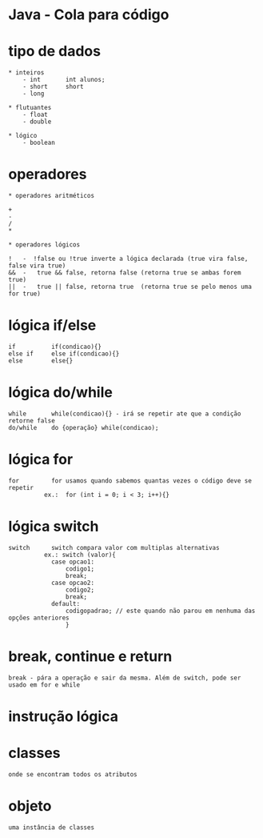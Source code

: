 # Java - Cola para código

# tipo de dados
    * inteiros
        - int       int alunos;
        - short     short 
        - long
    
    * flutuantes
        - float
        - double

    * lógico
        - boolean

# operadores
    * operadores aritméticos

    +
    -
    /
    *

    * operadores lógicos

    !   -  !false ou !true inverte a lógica declarada (true vira false, false vira true)
    &&  -   true && false, retorna false (retorna true se ambas forem true)
    ||  -   true || false, retorna true  (retorna true se pelo menos uma for true)

# lógica if/else
    if          if(condicao){}
    else if     else if(condicao){}
    else        else{}

# lógica do/while

    while       while(condicao){} - irá se repetir ate que a condição retorne false
    do/while    do {operação} while(condicao);

# lógica for

    for         for usamos quando sabemos quantas vezes o código deve se repetir
              ex.:  for (int i = 0; i < 3; i++){}

# lógica switch

    switch      switch compara valor com multiplas alternativas
              ex.: switch (valor){ 
                case opcao1: 
                    codigo1; 
                    break;
                case opcao2:
                    codigo2;
                    break;
                default:
                    codigopadrao; // este quando não parou em nenhuma das opções anteriores   
                    }

# break, continue e return
    break - pára a operação e sair da mesma. Além de switch, pode ser usado em for e while
    

# instrução lógica



# classes
    onde se encontram todos os atributos 

#  objeto
    uma instância de classes


